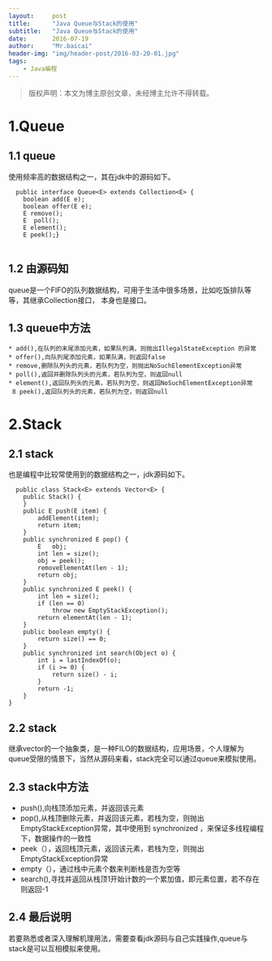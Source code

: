 ```yaml
---
layout:     post
title:      "Java Queue与Stack的使用"
subtitle:   "Java Queue与Stack的使用"
date:       2016-07-19
author:     "Mr.baicai"
header-img: "img/header-post/2016-03-20-01.jpg"
tags:
    - Java编程
---
```


> 版权声明：本文为博主原创文章，未经博主允许不得转载。

#   1.Queue

##  1.1  queue

使用频率高的数据结构之一，其在jdk中的源码如下。

```
  public interface Queue<E> extends Collection<E> {
    boolean add(E e);
    boolean offer(E e);
    E remove();
    E  poll();
    E element();
    E peek();}
      
```
    
##   1.2 由源码知

 queue是一个FIFO的队列数据结构，可用于生活中很多场景，比如吃饭排队等等，其继承Collection接口， 本身也是接口。
 
##  1.3 queue中方法
    * add(),在队列的末尾添加元素，如果队列满，则抛出IllegalStateException 的异常
    * offer(),向队列尾添加元素，如果队满，则返回false
    * remove,删除队列头的元素，若队列为空，则抛出NoSuchElementException异常
    * poll(),返回并删除队列头的元素，若队列为空，则返回null
    * element(),返回队列头的元素，若队列为空，则返回NoSuchElementException异常
     8 peek(),返回队列头的元素，若队列为空，则返回null
                          
#  2.Stack

##   2.1 stack

也是编程中比较常使用到的数据结构之一，jdk源码如下。
     
```
  public class Stack<E> extends Vector<E> {
    public Stack() {
    }
    public E push(E item) {
        addElement(item);
        return item;
    }
    public synchronized E pop() {
        E   obj;
        int len = size();
        obj = peek();
        removeElementAt(len - 1);
        return obj;
    }
    public synchronized E peek() {
        int len = size();
        if (len == 0)
            throw new EmptyStackException();
        return elementAt(len - 1);
    }
    public boolean empty() {
        return size() == 0;
    }
    public synchronized int search(Object o) {
        int i = lastIndexOf(o);
        if (i >= 0) {
            return size() - i;
        }
        return -1;
    }
}
```

##  2.2 stack

  继承vector的一个抽象类，是一种FILO的数据结构，应用场景，个人理解为queue受限的情景下，当然从源码来看，stack完全可以通过queue来模拟使用。

##  2.3 stack中方法

*   push(),向栈顶添加元素，并返回该元素
*   pop(),从栈顶删除元素，并返回该元素，若栈为空，则抛出EmptyStackException异常，其中使用到 synchronized ，来保证多线程编程下，数据操作的一致性
*    peek（），返回栈顶元素，返回该元素，若栈为空，则抛出EmptyStackException异常
*    empty（），通过栈中元素个数来判断栈是否为空等
*    search(),寻找并返回从栈顶1开始计数的一个累加值，即元素位置，若不存在则返回-1
    
##  2.4 最后说明

  若要熟悉或者深入理解机理用法，需要查看jdk源码与自己实践操作,queue与stack是可以互相模拟来使用。                          

